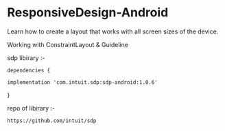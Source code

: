 # ResponsiveDesign-Android
Learn how to create a layout that works with all screen sizes of the device.

Working with ConstraintLayout & Guideline 

sdp libirary :-

    dependencies {

    implementation 'com.intuit.sdp:sdp-android:1.0.6'

  }

repo of libirary :- 

    https://github.com/intuit/sdp
